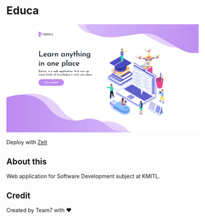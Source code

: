 
# Educa

![Cover](./src/img/git-cover.jpg)  

Deploy with [Zeit](https://zeit.co/)

## About this

Web application for Software Development subject at KMITL.

## Credit

Created by Team7 with ❤